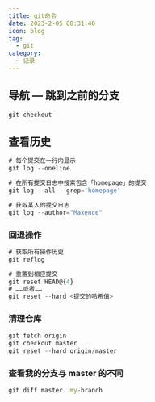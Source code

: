 ```yaml
---
title: git命令
date: 2023-2-05 08:31:40
icon: blog
tag:
  - git
category:
  - 记录
---
```


## 导航 — 跳到之前的分支

```javascript
git checkout -
```

## 查看历史

```javascript
# 每个提交在一行内显示
git log --oneline

# 在所有提交日志中搜索包含「homepage」的提交
git log --all --grep='homepage'

# 获取某人的提交日志
git log --author="Maxence"
```

### 回退操作

```javascript
# 获取所有操作历史
git reflog

# 重置到相应提交
git reset HEAD@{4}
# ……或者……
git reset --hard <提交的哈希值>
```

### 清理仓库

```javascript
git fetch origin
git checkout master
git reset --hard origin/master
```

### 查看我的分支与 master 的不同

```javascript
git diff master..my-branch
```
